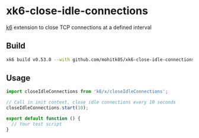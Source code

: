 # xk6-close-idle-connections
[k6](https://github.com/grafana/k6) extension to close TCP connections at a defined interval

## Build
```bash
xk6 build v0.53.0 --with github.com/mohitk05/xk6-close-idle-connections@latest
```

## Usage
```javascript
import closeIdleConnections from 'k6/x/closeIdleConnections';

// Call in init context, close idle connections every 10 seconds
closeIdleConnections.start(10);

export default function () {
  // Your test script
}
```